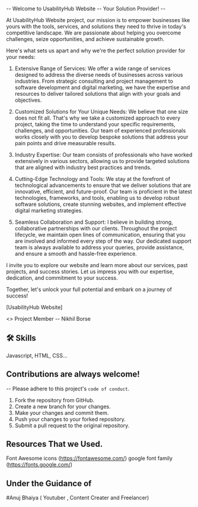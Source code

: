 -- Welcome to UsabilityHub Website  -- Your Solution Provider! --


At UsabilityHub Website project, our mission is to empower businesses like yours with the tools, services, and solutions they need to thrive in today's competitive landscape. We are passionate about helping you overcome challenges, seize opportunities, and achieve sustainable growth.

Here's what sets us apart and why we're the perfect solution provider for your needs:

1. Extensive Range of Services:
We offer a wide range of services designed to address the diverse needs of businesses across various industries. From strategic consulting and project management to software development and digital marketing, we have the expertise and resources to deliver tailored solutions that align with your goals and objectives.

2. Customized Solutions for Your Unique Needs:
We believe that one size does not fit all. That's why we take a customized approach to every project, taking the time to understand your specific requirements, challenges, and opportunities. Our team of experienced professionals works closely with you to develop bespoke solutions that address your pain points and drive measurable results.

3. Industry Expertise:
 Our team consists of professionals who have worked extensively in various sectors, allowing us to provide targeted solutions that are aligned with industry best practices and trends.

4. Cutting-Edge Technology and Tools:
We stay at the forefront of technological advancements to ensure that we deliver solutions that are innovative, efficient, and future-proof. Our team is proficient in the latest technologies, frameworks, and tools, enabling us to develop robust software solutions, create stunning websites, and implement effective digital marketing strategies.

5. Seamless Collaboration and Support:
I believe in building strong, collaborative partnerships with our clients. Throughout the project lifecycle, we maintain open lines of communication, ensuring that you are involved and informed every step of the way. Our dedicated support team is always available to address your queries, provide assistance, and ensure a smooth and hassle-free experience.


I invite you to explore our website and learn more about our services, past projects, and success stories. Let us impress you with our expertise, dedication, and commitment to your success.

Together, let's unlock your full potential and embark on a journey of success!

[UsabilityHub Website]

<> Project Member 
 -- Nikhil Borse

## 🛠 Skills
Javascript, HTML, CSS...

## Contributions are always welcome!
-- Please adhere to this project's `code of conduct`.

1. Fork the repository from GitHub.
2. Create a new branch for your changes.
3. Make your changes and commit them.
4. Push your changes to your forked repository.
5. Submit a pull request to the original repository.

## Resources That we Used.
Font Awesome icons (https://fontawesome.com/)
google font family (https://fonts.google.com/)

## Under the Guidance of
#Anuj Bhaiya ( Youtuber , Content Creater and Freelancer)


